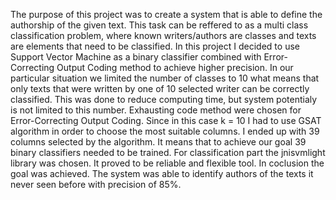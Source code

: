   The purpose of this project was to create a system that is able to define the authorship of the given text. This task can be reffered to as a multi class classification problem, where known writers/authors are classes and texts are elements that need to be classified. In this project I decided to use Support Vector Machine as a binary classifier combined with Error-Correcting Output Coding method to achieve higher precision.
  In our particular situation we limited the number of classes to 10 what means that only texts that were written by one of 10 selected writer can be correctly classified. This was done to reduce computing time, but system potentialy is not limited to this number.
  Exhausting code method were chosen for Error-Correcting Output Coding. Since in this case k = 10 I had to use GSAT algorithm in order to choose the most suitable columns. I ended up with 39 columns selected by the algorithm. It means that to achieve our goal 39 binary classifiers needed to be trained. For classification part the jnisvmlight library was chosen. It proved to be reliable and flexible tool. 
  In coclusion the goal was achieved. The system was able to identify authors of the texts it never seen before with precision of 85%.
   
